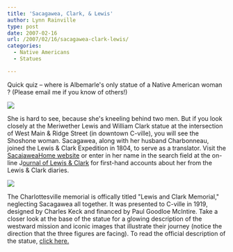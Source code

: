 ```yaml
---
title: 'Sacagawea, Clark, & Lewis'
author: Lynn Rainville
type: post
date: 2007-02-16
url: /2007/02/16/sacagawea-clark-lewis/
categories:
  - Native Americans
  - Statues

---
```

Quick quiz &#8211; where is Albemarle's only statue of a Native American woman ? (Please email me if you know of others!)

![](/media/2007/02/sacagewea.jpg)

She is hard to see, because she's kneeling behind two men. But if you look closely at the Meriwether Lewis and William Clark statue at the intersection of West Main & Ridge Street (in downtown C-ville), you will see the Shoshone woman. Sacagawea, along with her husband Charbonneau, joined the Lewis & Clark Expedition in 1804, to serve as a translator. Visit the [SacajaweaHome website][1] or enter in her name in the search field at the on-line J[ournal of Lewis & Clark][2] for first-hand accounts about her from the Lewis & Clark diaries.

![](/media/2007/02/statue_sacagaweacville.jpg)

The Charlottesville memorial is offically titled "Lewis and Clark Memorial," neglecting Sacagawea all together. It was presented to C-ville in 1919, designed by Charles Keck and financed by Paul Goodloe McIntire. Take a closer look at the base of the statue for a glowing description of the westward mission and iconic images that illustrate their journey (notice the direction that the three figures are facing). To read the official description of the statue, [click here.][3]

 [1]: http://www.sacajaweahome.com/archives.htm
 [2]: http://lewisandclarkjournals.unl.edu/index.html
 [3]: http://www.charlottesvilletourism.org/php-bin/resource.php?id=606

